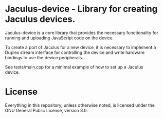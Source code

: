 # Jaculus-device - Library for creating Jaculus devices.

Jaculus-device is a core library that provides the necessary functionality for
running and uploading JavaScript code on the device.

To create a port of Jaculus for a new device, it is necessary to implement a Duplex
stream interface for controlling the device and write hardware bindings to use
the device peripherals.

See tests/main.cpp for a minimal example of how to set up a Jaculus device.

# License

Everything in this repository, unless otherwise noted, is licensed under the
GNU General Public License, version 3.0.
